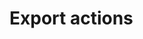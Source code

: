 ﻿<meta name="wikd:title" content="Export">
<meta name="wikd:name" content="actions-export">
<meta name="wikd:order" content="5">
<meta name="wikd:icon" content="fas fa-plug">

# Export actions
